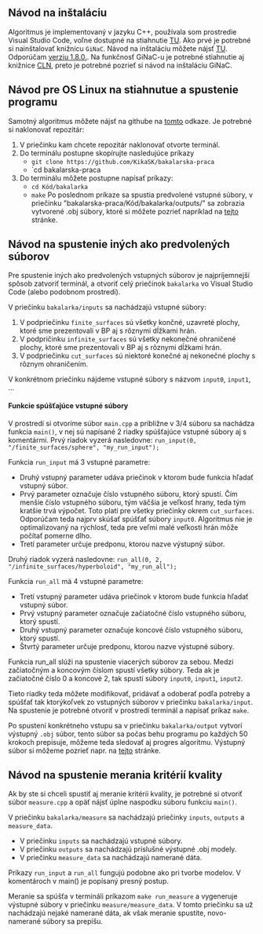## Návod na inštaláciu

Algoritmus je implementovaný v jazyku C++, používala som prostredie Visual Studio Code, 
voľne dostupné na stiahnutie [TU](https://code.visualstudio.com/).
Ako prvé je potrebné si nainštalovať knižnicu `GiNaC`. Návod na inštaláciu môžete nájsť
[TU](https://www.ginac.de/Download.html). Odporúčam [verziu 1.8.0.](https://www.ginac.de/ginac-1.8.0.tar.bz2). Na funkčnosť GiNaC-u je potrebné stiahnutie aj knižnice [CLN](https://www.ginac.de/CLN/), preto je potrebné pozrieť si návod na inštaláciu GiNaC.

## Návod pre OS Linux na stiahnutue a spustenie programu

Samotný algoritmus môžete nájsť na githube na [tomto](https://github.com/KikaSK/bakalarska-praca/tree/refactor) odkaze. Je potrebné si naklonovať repozitár:

1. V priečinku kam chcete repozitár naklonovať otvorte terminál.
2. Do terminálu postupne skopírujte nasledujúce príkazy
    - `git clone https://github.com/KikaSK/bakalarska-praca`
    - `cd bakalarska-praca
3. Do terminálu môžete postupne napísať príkazy:
    - `cd Kód/bakalarka`
    - `make`
Po poslednom príkaze sa spustia predvolené vstupné súbory, 
v priečinku "bakalarska-praca/Kód/bakalarka/outputs/" sa zobrazia vytvorené .obj súbory, ktoré si môžete pozrieť napríklad na [tejto](https://3dviewer.net/) stránke.

## Návod na spustenie iných ako predvolených súborov

Pre spustenie iných ako predvolených vstupných súborov je najpríjemnejší spôsob zatvoriť terminál, a otvoriť celý priečinok `bakalarka` vo Visual Studio Code (alebo podobnom prostredí).

V priečinku `bakalarka/inputs` sa nachádzajú vstupné súbory:
1. V podpriečinku `finite_surfaces` sú všetky končné, uzavreté plochy, ktoré sme prezentovali v BP aj s rôznymi dĺžkami hrán.
2. V podpričinku `infinite_surfaces` sú všetky nekonečné ohraničené plochy, ktoré sme prezentovali v BP aj s rôznymi dĺžkami hrán.
3. V podpriečinku `cut_surfaces` sú niektoré konečné aj nekonečné plochy s rôznym ohraničením.

V konkrétnom priečinku nájdeme vstupné súbory s názvom `input0`, `input1`, ...

#### Funkcie spúšťajúce vstupné súbory

V prostredí si otvoríme súbor `main.cpp` a približne v 3/4 súboru sa nachádza funkcia `main()`, v nej sú 
napísané 2 riadky spúšťajúce vstupné súbory aj s komentármi.
Prvý riadok vyzerá nasledovne:
    `run_input(0, "/finite_surfaces/sphere", "my_run_input");`

Funkcia `run_input` má 3 vstupné parametre:
- Druhý vstupný parameter udáva priečinok v ktorom bude funkcia hľadať vstupný súbor.
- Prvý parameter označuje číslo vstupného súboru, ktorý spustí. Čím menšie číslo vstupného súboru, tým väčšia je veľkosť hrany, teda tým kratšie trvá výpočet. Toto platí pre všetky priečinky okrem `cut_surfaces`. Odporúčam teda najprv skúšať spúšťať súbory `input0`. Algoritmus nie je optimalizovaný na rýchlosť, teda pre veľmi malé veľkosti hrán môže počítať pomerne dlho. 
- Tretí parameter určuje predponu, ktorou nazve výstupný súbor.

Druhý riadok vyzerá nasledovne:
    `run_all(0, 2, "/infinite_surfaces/hyperboloid", "my_run_all");`

Funkcia `run_all` má 4 vstupné parametre:
- Tretí vstupný parameter udáva priečinok v ktorom bude funkcia hľadať vstupný súbor.
- Prvý vstupný parameter označuje začiatočné číslo vstupného súboru, ktorý spustí. 
- Druhý vstupný parameter označuje koncové číslo vstupného súboru, ktorý spustí.
- Štvrtý parameter určuje predponu, ktorou nazve výstupné súbory.

Funkcia run_all slúži na spustenie viacerých súborov za sebou. Medzi začiatočným a koncovým 
číslom spustí všetky súbory. Teda ak je začiatočné číslo 0 a koncové 2, tak spustí súbory
`input0`, `input1`, `input2`.

Tieto riadky teda môžete modifikovať, pridávať a odoberať podľa potreby a spúšťať tak ktorýkoľvek zo vstupných súborov v priečinku `bakalarka/input`. Na spustenie je potrebné otvoriť v prostredí terminál a napísať príkaz `make`.

Po spustení konkrétneho vstupu sa v priečinku `bakalarka/output` vytvorí výstupný `.obj` súbor,
tento súbor sa počas behu programu po každých 50 krokoch prepisuje, môžeme teda sledovať aj
progres algoritmu. Výstupný súbor si môžeme pozrieť napr. na [tejto](https://3dviewer.net/) stránke.

## Návod na spustenie merania kritérií kvality

Ak by ste si chceli spustiť aj meranie kritérii kvality, je potrebné si otvoriť súbor
`measure.cpp` a opäť nájsť úplne naspodku súboru funkciu `main()`.

V priečinku `bakalarka/measure` sa nachádzajú priečinky `inputs`, `outputs`
a `measure_data`. 
- V priečinku `inputs` sa nachádzajú vstupné súbory.
- V priečinku `outputs` sa nachádzajú príslušné výstupné .obj modely.
- V priečinku `measure_data` sa nachádzajú namerané dáta.

Príkazy `run_input` a `run_all` fungujú podobne ako pri tvorbe modelov. V komentároch v main() 
je popísaný presný postup.

Meranie sa spúšťa v termináli príkazom `make run_measure` a vygeneruje výstupné súbory v priečinku `measure/measure_data`. V tomto priečinku sa už nachádzajú nejaké namerané dáta, ak však meranie spustíte, novo-namerané súbory sa prepíšu.
